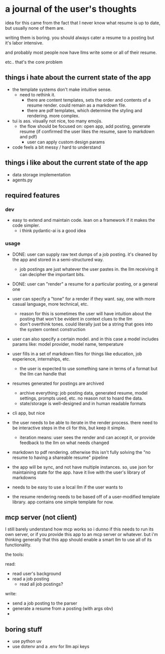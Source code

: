 # a journal of the user's thoughts

idea for this came from the fact that I never know what resume is up to date, but usually none of them are. 

writing them is boring. you should always cater a resume to a posting but it's labor intensive. 

and probably most people now have llms write some or all of their resume. 

etc.. that's the core problem

## things i hate about the current state of the app

- the template systems don't make intuitive sense.
    - need to rethink it. 
        - there are content templates, sets the order and contents of a resume render. could remain as a markdown file. 
        - there are pdf templates, which determine the styling and rendering. more complex. 
- tui is ass. visually not nice, too many emojis.
    - the flow should be focused on: open app, add posting, generate resume (if confirmed the user likes the resume, save to markdown and pdf)
        - user can apply custom design params
- code feels a bit messy / hard to understand

## things i like about the current state of the app

- data storage implementation
- agents.py

## required features

### dev

- easy to extend and maintain code. lean on a framework if it makes the code simpler. 
    - i think pydantic-ai is a good idea

### usage

- DONE: user can supply raw text dumps of a job posting. it's cleaned by the app and stored in a semi-structured way. 
    - job postings are just whatever the user pastes in. the llm receiving it can decipher the important bits.
- DONE: user can "render" a resume for a particular posting, or a general one

- user can specify a "tone" for a render if they want. say, one with more casual language, more technical, etc. 
    - reason for this is sometimes the user will have intuition about the posting that won't be evident in context clues to the llm
    - don't overthink tones. could literally just be a string that goes into the system context construction
- user can also specify a certain model. and in this case a model includes params like: model provider, model name, temperature
- user fills in a set of markdown files for things like education, job experience, internships, etc.
    - the user is expected to use something sane in terms of a format but the llm can handle that
- resumes generated for postings are archived 
    - archive everything: job posting data, generated resume, model settings, prompts used, etc. no reason not to hoard the data.
    - state/storage is well-designed and in human readable formats
- cli app, but nice
- the user needs to be able to iterate in the render process. there need to be interactive steps in the cli for this, but keep it simple.
    - iteration means: user sees the render and can accept it, or provide feedback to the llm on what needs changed
- markdown to pdf rendering. otherwise this isn't fully solving the "no resume to having a shareable resume" pipeline
- the app will be sync, and not have multiple instances. so, use json for maintaining state for the app. have it live with the user's library of markdowns
- needs to be easy to use a local llm if the user wants to
- the resume rendering needs to be based off of a user-modified template library. app contains one simple template for now. 

## mcp server (not client)

I still barely understand how mcp works so i dunno if this needs to run its own server, or if you provide this app to an mcp server or whatever. but i'm thinking generally that this app should enable a smart llm to use all of its functionality. 

the tools:

read:

- read user's background
- read a job posting
    - read all job postings?

write:

- send a job posting to the parser
- generate a resume from a posting (with args obv)
- 

## boring stuff

- use python uv
- use dotenv and a .env for llm api keys